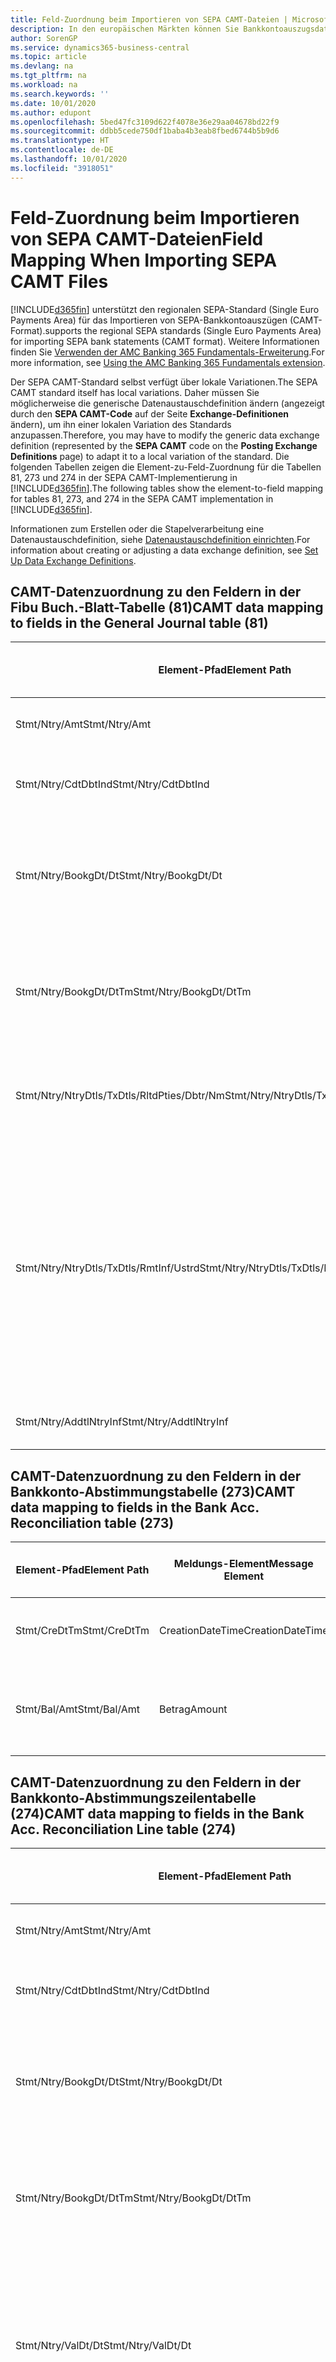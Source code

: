 ```yaml
---
title: Feld-Zuordnung beim Importieren von SEPA CAMT-Dateien | Microsoft Docs
description: In den europäischen Märkten können Sie Bankkontoauszugsdateien in den regionalen SEPA-Standards (einzelner Eurozahlungs-Bereich) importieren.
author: SorenGP
ms.service: dynamics365-business-central
ms.topic: article
ms.devlang: na
ms.tgt_pltfrm: na
ms.workload: na
ms.search.keywords: ''
ms.date: 10/01/2020
ms.author: edupont
ms.openlocfilehash: 5bed47fc3109d622f4078e36e29aa04678bd22f9
ms.sourcegitcommit: ddbb5cede750df1baba4b3eab8fbed6744b5b9d6
ms.translationtype: HT
ms.contentlocale: de-DE
ms.lasthandoff: 10/01/2020
ms.locfileid: "3918051"
---
```

# <a name="field-mapping-when-importing-sepa-camt-files"></a><span data-ttu-id="ec37e-103">Feld-Zuordnung beim Importieren von SEPA CAMT-Dateien</span><span class="sxs-lookup"><span data-stu-id="ec37e-103">Field Mapping When Importing SEPA CAMT Files</span></span>
[!INCLUDE[d365fin](includes/d365fin_md.md)] <span data-ttu-id="ec37e-104">unterstützt den regionalen SEPA-Standard (Single Euro Payments Area) für das Importieren von SEPA-Bankkontoauszügen (CAMT-Format).</span><span class="sxs-lookup"><span data-stu-id="ec37e-104">supports the regional SEPA standards (Single Euro Payments Area) for importing SEPA bank statements (CAMT format).</span></span> <span data-ttu-id="ec37e-105">Weitere Informationen finden Sie [Verwenden der AMC Banking 365 Fundamentals-Erweiterung](ui-extensions-amc-banking.md).</span><span class="sxs-lookup"><span data-stu-id="ec37e-105">For more information, see [Using the AMC Banking 365 Fundamentals extension](ui-extensions-amc-banking.md).</span></span>  

 <span data-ttu-id="ec37e-106">Der SEPA CAMT-Standard selbst verfügt über lokale Variationen.</span><span class="sxs-lookup"><span data-stu-id="ec37e-106">The SEPA CAMT standard itself has local variations.</span></span> <span data-ttu-id="ec37e-107">Daher müssen Sie möglicherweise die generische Datenaustauschdefinition ändern (angezeigt durch den **SEPA CAMT-Code** auf der Seite **Exchange-Definitionen** ändern), um ihn einer lokalen Variation des Standards anzupassen.</span><span class="sxs-lookup"><span data-stu-id="ec37e-107">Therefore, you may have to modify the generic data exchange definition (represented by the **SEPA CAMT** code on the **Posting Exchange Definitions** page) to adapt it to a local variation of the standard.</span></span> <span data-ttu-id="ec37e-108">Die folgenden Tabellen zeigen die Element-zu-Feld-Zuordnung für die Tabellen 81, 273 und 274 in der SEPA CAMT-Implementierung in [!INCLUDE[d365fin](includes/d365fin_md.md)].</span><span class="sxs-lookup"><span data-stu-id="ec37e-108">The following tables show the element-to-field mapping for tables 81, 273, and 274 in the SEPA CAMT implementation in [!INCLUDE[d365fin](includes/d365fin_md.md)].</span></span>  

 <span data-ttu-id="ec37e-109">Informationen zum Erstellen oder die Stapelverarbeitung eine Datenaustauschdefinition, siehe [Datenaustauschdefinition einrichten](across-how-to-set-up-data-exchange-definitions.md).</span><span class="sxs-lookup"><span data-stu-id="ec37e-109">For information about creating or adjusting a data exchange definition, see [Set Up Data Exchange Definitions](across-how-to-set-up-data-exchange-definitions.md).</span></span>  

## <a name="camt-data-mapping-to-fields-in-the-general-journal-table-81"></a><span data-ttu-id="ec37e-110">CAMT-Datenzuordnung zu den Feldern in der Fibu Buch.-Blatt-Tabelle (81)</span><span class="sxs-lookup"><span data-stu-id="ec37e-110">CAMT data mapping to fields in the General Journal table (81)</span></span>  

|<span data-ttu-id="ec37e-111">Element-Pfad</span><span class="sxs-lookup"><span data-stu-id="ec37e-111">Element Path</span></span>|<span data-ttu-id="ec37e-112">Meldungs-Element</span><span class="sxs-lookup"><span data-stu-id="ec37e-112">Message Element</span></span>|<span data-ttu-id="ec37e-113">Datentyp</span><span class="sxs-lookup"><span data-stu-id="ec37e-113">Data Type</span></span>|<span data-ttu-id="ec37e-114">Beschreibung</span><span class="sxs-lookup"><span data-stu-id="ec37e-114">Description</span></span>|<span data-ttu-id="ec37e-115">Kennzeichen mit negativem Zeichen</span><span class="sxs-lookup"><span data-stu-id="ec37e-115">Negative-Sign Identifier</span></span>|<span data-ttu-id="ec37e-116">Feldnr.</span><span class="sxs-lookup"><span data-stu-id="ec37e-116">Field No.</span></span>|<span data-ttu-id="ec37e-117">Feldname</span><span class="sxs-lookup"><span data-stu-id="ec37e-117">Field Name</span></span>|  
|------------------|---------------------|---------------|-----------------|-------------------------------|---------------|----------------|  
|<span data-ttu-id="ec37e-118">Stmt/Ntry/Amt</span><span class="sxs-lookup"><span data-stu-id="ec37e-118">Stmt/Ntry/Amt</span></span>|<span data-ttu-id="ec37e-119">Betrag</span><span class="sxs-lookup"><span data-stu-id="ec37e-119">Amount</span></span>|<span data-ttu-id="ec37e-120">Dezimal</span><span class="sxs-lookup"><span data-stu-id="ec37e-120">Decimal</span></span>|<span data-ttu-id="ec37e-121">Der Geldbetrag im Bargeldposten</span><span class="sxs-lookup"><span data-stu-id="ec37e-121">The amount of money in the cash entry</span></span>||<span data-ttu-id="ec37e-122">13</span><span class="sxs-lookup"><span data-stu-id="ec37e-122">13</span></span>|<span data-ttu-id="ec37e-123">Betrag</span><span class="sxs-lookup"><span data-stu-id="ec37e-123">Amount</span></span>|  
|<span data-ttu-id="ec37e-124">Stmt/Ntry/CdtDbtInd</span><span class="sxs-lookup"><span data-stu-id="ec37e-124">Stmt/Ntry/CdtDbtInd</span></span>|<span data-ttu-id="ec37e-125">CreditDebitIndicator</span><span class="sxs-lookup"><span data-stu-id="ec37e-125">CreditDebitIndicator</span></span>|<span data-ttu-id="ec37e-126">Text</span><span class="sxs-lookup"><span data-stu-id="ec37e-126">Text</span></span>|<span data-ttu-id="ec37e-127">Gibt an, ob der Posten ein Habenbetrag oder ein Sollposten ist</span><span class="sxs-lookup"><span data-stu-id="ec37e-127">Indicates whether the entry is a credit or a debit entry</span></span>|<span data-ttu-id="ec37e-128">DBIT</span><span class="sxs-lookup"><span data-stu-id="ec37e-128">DBIT</span></span>|<span data-ttu-id="ec37e-129">13</span><span class="sxs-lookup"><span data-stu-id="ec37e-129">13</span></span>|<span data-ttu-id="ec37e-130">Betrag</span><span class="sxs-lookup"><span data-stu-id="ec37e-130">Amount</span></span>|  
|<span data-ttu-id="ec37e-131">Stmt/Ntry/BookgDt/Dt</span><span class="sxs-lookup"><span data-stu-id="ec37e-131">Stmt/Ntry/BookgDt/Dt</span></span>|<span data-ttu-id="ec37e-132">Datum</span><span class="sxs-lookup"><span data-stu-id="ec37e-132">Date</span></span>|<span data-ttu-id="ec37e-133">Datum</span><span class="sxs-lookup"><span data-stu-id="ec37e-133">Date</span></span>|<span data-ttu-id="ec37e-134">Das Datum der Buchung eines Postens auf einem Konto oder in den Büchern des Buchhaltungsservices.</span><span class="sxs-lookup"><span data-stu-id="ec37e-134">The date when an entry is posted to an account on the account servicer's books</span></span>||<span data-ttu-id="ec37e-135">5</span><span class="sxs-lookup"><span data-stu-id="ec37e-135">5</span></span>|<span data-ttu-id="ec37e-136">Buchungsdatum</span><span class="sxs-lookup"><span data-stu-id="ec37e-136">Posting Date</span></span>|  
|<span data-ttu-id="ec37e-137">Stmt/Ntry/BookgDt/DtTm</span><span class="sxs-lookup"><span data-stu-id="ec37e-137">Stmt/Ntry/BookgDt/DtTm</span></span>|<span data-ttu-id="ec37e-138">DateTime</span><span class="sxs-lookup"><span data-stu-id="ec37e-138">DateTime</span></span>|<span data-ttu-id="ec37e-139">DateTime</span><span class="sxs-lookup"><span data-stu-id="ec37e-139">DateTime</span></span>|<span data-ttu-id="ec37e-140">Das Datum und die Uhrzeit der Buchung eines Postens auf einem Konto oder in den Büchern des Buchhaltungsservices.</span><span class="sxs-lookup"><span data-stu-id="ec37e-140">The date and time when an entry is posted to an account on the account servicer's books</span></span>||<span data-ttu-id="ec37e-141">5</span><span class="sxs-lookup"><span data-stu-id="ec37e-141">5</span></span>|<span data-ttu-id="ec37e-142">Buchungsdatum</span><span class="sxs-lookup"><span data-stu-id="ec37e-142">Posting Date</span></span>|  
|<span data-ttu-id="ec37e-143">Stmt/Ntry/NtryDtls/TxDtls/RltdPties/Dbtr/Nm</span><span class="sxs-lookup"><span data-stu-id="ec37e-143">Stmt/Ntry/NtryDtls/TxDtls/RltdPties/Dbtr/Nm</span></span>|<span data-ttu-id="ec37e-144">Name</span><span class="sxs-lookup"><span data-stu-id="ec37e-144">Name</span></span>|<span data-ttu-id="ec37e-145">Text</span><span class="sxs-lookup"><span data-stu-id="ec37e-145">Text</span></span>|<span data-ttu-id="ec37e-146">Der Name der Partei, die einen Geldbetrag an das (wesentlichen) schuldet können</span><span class="sxs-lookup"><span data-stu-id="ec37e-146">The name of the party that owes an amount of money to the (ultimate) creditor</span></span>||<span data-ttu-id="ec37e-147">1221</span><span class="sxs-lookup"><span data-stu-id="ec37e-147">1221</span></span>|<span data-ttu-id="ec37e-148">Informationen Zahlender</span><span class="sxs-lookup"><span data-stu-id="ec37e-148">Payer Information</span></span>|  
|<span data-ttu-id="ec37e-149">Stmt/Ntry/NtryDtls/TxDtls/RmtInf/Ustrd</span><span class="sxs-lookup"><span data-stu-id="ec37e-149">Stmt/Ntry/NtryDtls/TxDtls/RmtInf/Ustrd</span></span>|<span data-ttu-id="ec37e-150">Unstrukturiert</span><span class="sxs-lookup"><span data-stu-id="ec37e-150">Unstructured</span></span>|<span data-ttu-id="ec37e-151">Text</span><span class="sxs-lookup"><span data-stu-id="ec37e-151">Text</span></span>|<span data-ttu-id="ec37e-152">Informationen, die angegeben werden, um Abgleichen/Abstimmung eines Postens mit den Artikeln zu aktivieren, die die Zahlung abgleichen soll, wie etwa Handelsrechnungen in einem Debitorensystem, in unstrukturierter Form.</span><span class="sxs-lookup"><span data-stu-id="ec37e-152">Information supplied to enable the matching/reconciliation of an entry with the items that the payment is intended to settle, such as commercial invoices in an accounts-receivable system, in an unstructured form</span></span>||<span data-ttu-id="ec37e-153">8</span><span class="sxs-lookup"><span data-stu-id="ec37e-153">8</span></span>|<span data-ttu-id="ec37e-154">Beschreibung</span><span class="sxs-lookup"><span data-stu-id="ec37e-154">Description</span></span>|  
|<span data-ttu-id="ec37e-155">Stmt/Ntry/AddtlNtryInf</span><span class="sxs-lookup"><span data-stu-id="ec37e-155">Stmt/Ntry/AddtlNtryInf</span></span>|<span data-ttu-id="ec37e-156">ZusätzlicheEingabeInformationen</span><span class="sxs-lookup"><span data-stu-id="ec37e-156">AdditionalEntryInformation</span></span>|<span data-ttu-id="ec37e-157">Text</span><span class="sxs-lookup"><span data-stu-id="ec37e-157">Text</span></span>|<span data-ttu-id="ec37e-158">Zusätzliche Informationen zu der Eingabe</span><span class="sxs-lookup"><span data-stu-id="ec37e-158">Additional information about the entry</span></span>||<span data-ttu-id="ec37e-159">1222</span><span class="sxs-lookup"><span data-stu-id="ec37e-159">1222</span></span>|<span data-ttu-id="ec37e-160">Transaktionsinformationen</span><span class="sxs-lookup"><span data-stu-id="ec37e-160">Transaction Information</span></span>|  

## <a name="camt-data-mapping-to-fields-in-the-bank-acc-reconciliation-table-273"></a><span data-ttu-id="ec37e-161">CAMT-Datenzuordnung zu den Feldern in der Bankkonto-Abstimmungstabelle (273)</span><span class="sxs-lookup"><span data-stu-id="ec37e-161">CAMT data mapping to fields in the Bank Acc. Reconciliation table (273)</span></span>  

|<span data-ttu-id="ec37e-162">Element-Pfad</span><span class="sxs-lookup"><span data-stu-id="ec37e-162">Element Path</span></span>|<span data-ttu-id="ec37e-163">Meldungs-Element</span><span class="sxs-lookup"><span data-stu-id="ec37e-163">Message Element</span></span>|<span data-ttu-id="ec37e-164">Datentyp</span><span class="sxs-lookup"><span data-stu-id="ec37e-164">Data Type</span></span>|<span data-ttu-id="ec37e-165">Beschreibung</span><span class="sxs-lookup"><span data-stu-id="ec37e-165">Description</span></span>|<span data-ttu-id="ec37e-166">Kennzeichen mit negativem Zeichen</span><span class="sxs-lookup"><span data-stu-id="ec37e-166">Negative-Sign Identifier</span></span>|<span data-ttu-id="ec37e-167">Feldnr.</span><span class="sxs-lookup"><span data-stu-id="ec37e-167">Field No.</span></span>|<span data-ttu-id="ec37e-168">Feldname</span><span class="sxs-lookup"><span data-stu-id="ec37e-168">Field Name</span></span>|  
|------------------|---------------------|---------------|-----------------|-------------------------------|---------------|----------------|  
|<span data-ttu-id="ec37e-169">Stmt/CreDtTm</span><span class="sxs-lookup"><span data-stu-id="ec37e-169">Stmt/CreDtTm</span></span>|<span data-ttu-id="ec37e-170">CreationDateTime</span><span class="sxs-lookup"><span data-stu-id="ec37e-170">CreationDateTime</span></span>|<span data-ttu-id="ec37e-171">Datum</span><span class="sxs-lookup"><span data-stu-id="ec37e-171">Date</span></span>|<span data-ttu-id="ec37e-172">Das Datum und die Uhrzeit der Erstellung der Nachricht.</span><span class="sxs-lookup"><span data-stu-id="ec37e-172">The date and time when the message was created</span></span>||<span data-ttu-id="ec37e-173">3</span><span class="sxs-lookup"><span data-stu-id="ec37e-173">3</span></span>|<span data-ttu-id="ec37e-174">Auszugsdatum</span><span class="sxs-lookup"><span data-stu-id="ec37e-174">Statement Date</span></span>|  
|<span data-ttu-id="ec37e-175">Stmt/Bal/Amt</span><span class="sxs-lookup"><span data-stu-id="ec37e-175">Stmt/Bal/Amt</span></span>|<span data-ttu-id="ec37e-176">Betrag</span><span class="sxs-lookup"><span data-stu-id="ec37e-176">Amount</span></span>|<span data-ttu-id="ec37e-177">Dezimal</span><span class="sxs-lookup"><span data-stu-id="ec37e-177">Decimal</span></span>|<span data-ttu-id="ec37e-178">Der Betrag, der aus den Nettobeträgen für alle Soll- und Habenposten resultiert</span><span class="sxs-lookup"><span data-stu-id="ec37e-178">The amount resulting from the netted amounts for all debit and credit entries</span></span>||<span data-ttu-id="ec37e-179">4</span><span class="sxs-lookup"><span data-stu-id="ec37e-179">4</span></span>|<span data-ttu-id="ec37e-180">Auszug Schluss-Saldo</span><span class="sxs-lookup"><span data-stu-id="ec37e-180">Statement Ending Balance</span></span>|  

## <a name="camt-data-mapping-to-fields-in-the-bank-acc-reconciliation-line-table-274"></a><span data-ttu-id="ec37e-181">CAMT-Datenzuordnung zu den Feldern in der Bankkonto-Abstimmungszeilentabelle (274)</span><span class="sxs-lookup"><span data-stu-id="ec37e-181">CAMT data mapping to fields in the Bank Acc. Reconciliation Line table (274)</span></span>  

|<span data-ttu-id="ec37e-182">Element-Pfad</span><span class="sxs-lookup"><span data-stu-id="ec37e-182">Element Path</span></span>|<span data-ttu-id="ec37e-183">Meldungs-Element</span><span class="sxs-lookup"><span data-stu-id="ec37e-183">Message Element</span></span>|<span data-ttu-id="ec37e-184">Datentyp</span><span class="sxs-lookup"><span data-stu-id="ec37e-184">Data Type</span></span>|<span data-ttu-id="ec37e-185">Beschreibung</span><span class="sxs-lookup"><span data-stu-id="ec37e-185">Description</span></span>|<span data-ttu-id="ec37e-186">Kennzeichen mit negativem Zeichen</span><span class="sxs-lookup"><span data-stu-id="ec37e-186">Negative-Sign Identifier</span></span>|<span data-ttu-id="ec37e-187">Feldnr.</span><span class="sxs-lookup"><span data-stu-id="ec37e-187">Field No.</span></span>|<span data-ttu-id="ec37e-188">Feldname</span><span class="sxs-lookup"><span data-stu-id="ec37e-188">Field Name</span></span>|  
|------------------|---------------------|---------------|-----------------|-------------------------------|---------------|----------------|  
|<span data-ttu-id="ec37e-189">Stmt/Ntry/Amt</span><span class="sxs-lookup"><span data-stu-id="ec37e-189">Stmt/Ntry/Amt</span></span>|<span data-ttu-id="ec37e-190">Betrag</span><span class="sxs-lookup"><span data-stu-id="ec37e-190">Amount</span></span>|<span data-ttu-id="ec37e-191">Dezimal</span><span class="sxs-lookup"><span data-stu-id="ec37e-191">Decimal</span></span>|<span data-ttu-id="ec37e-192">Der Geldbetrag im Bargeldposten</span><span class="sxs-lookup"><span data-stu-id="ec37e-192">The amount of money in the cash entry</span></span>||<span data-ttu-id="ec37e-193">7</span><span class="sxs-lookup"><span data-stu-id="ec37e-193">7</span></span>|<span data-ttu-id="ec37e-194">Auszugsbetrag</span><span class="sxs-lookup"><span data-stu-id="ec37e-194">Statement Amount</span></span>|  
|<span data-ttu-id="ec37e-195">Stmt/Ntry/CdtDbtInd</span><span class="sxs-lookup"><span data-stu-id="ec37e-195">Stmt/Ntry/CdtDbtInd</span></span>|<span data-ttu-id="ec37e-196">CreditDebitIndicator</span><span class="sxs-lookup"><span data-stu-id="ec37e-196">CreditDebitIndicator</span></span>|<span data-ttu-id="ec37e-197">Text</span><span class="sxs-lookup"><span data-stu-id="ec37e-197">Text</span></span>|<span data-ttu-id="ec37e-198">Gibt an, ob der Posten ein Habenbetrag oder ein Sollposten ist</span><span class="sxs-lookup"><span data-stu-id="ec37e-198">Indicates whether the entry is a credit or a debit entry</span></span>|<span data-ttu-id="ec37e-199">DBIT</span><span class="sxs-lookup"><span data-stu-id="ec37e-199">DBIT</span></span>|<span data-ttu-id="ec37e-200">7</span><span class="sxs-lookup"><span data-stu-id="ec37e-200">7</span></span>|<span data-ttu-id="ec37e-201">Auszugsbetrag</span><span class="sxs-lookup"><span data-stu-id="ec37e-201">Statement Amount</span></span>|  
|<span data-ttu-id="ec37e-202">Stmt/Ntry/BookgDt/Dt</span><span class="sxs-lookup"><span data-stu-id="ec37e-202">Stmt/Ntry/BookgDt/Dt</span></span>|<span data-ttu-id="ec37e-203">Datum</span><span class="sxs-lookup"><span data-stu-id="ec37e-203">Date</span></span>|<span data-ttu-id="ec37e-204">Datum</span><span class="sxs-lookup"><span data-stu-id="ec37e-204">Date</span></span>|<span data-ttu-id="ec37e-205">Das Datum der Buchung eines Postens auf einem Konto oder in den Büchern des Buchhaltungsservices.</span><span class="sxs-lookup"><span data-stu-id="ec37e-205">The date when an entry is posted to an account on the account servicer's books</span></span>||<span data-ttu-id="ec37e-206">5</span><span class="sxs-lookup"><span data-stu-id="ec37e-206">5</span></span>|<span data-ttu-id="ec37e-207">Transaktionsdatum</span><span class="sxs-lookup"><span data-stu-id="ec37e-207">Transaction Date</span></span>|  
|<span data-ttu-id="ec37e-208">Stmt/Ntry/BookgDt/DtTm</span><span class="sxs-lookup"><span data-stu-id="ec37e-208">Stmt/Ntry/BookgDt/DtTm</span></span>|<span data-ttu-id="ec37e-209">DateTime</span><span class="sxs-lookup"><span data-stu-id="ec37e-209">DateTime</span></span>|<span data-ttu-id="ec37e-210">DateTime</span><span class="sxs-lookup"><span data-stu-id="ec37e-210">DateTime</span></span>|<span data-ttu-id="ec37e-211">Das Datum und die Uhrzeit der Buchung eines Postens auf einem Konto oder in den Büchern des Buchhaltungsservices.</span><span class="sxs-lookup"><span data-stu-id="ec37e-211">The date and time when an entry is posted to an account on the account servicer's books</span></span>||<span data-ttu-id="ec37e-212">5</span><span class="sxs-lookup"><span data-stu-id="ec37e-212">5</span></span>|<span data-ttu-id="ec37e-213">Transaktionsdatum</span><span class="sxs-lookup"><span data-stu-id="ec37e-213">Transaction Date</span></span>|  
|<span data-ttu-id="ec37e-214">Stmt/Ntry/ValDt/Dt</span><span class="sxs-lookup"><span data-stu-id="ec37e-214">Stmt/Ntry/ValDt/Dt</span></span>|<span data-ttu-id="ec37e-215">Datum</span><span class="sxs-lookup"><span data-stu-id="ec37e-215">Date</span></span>|<span data-ttu-id="ec37e-216">Datum</span><span class="sxs-lookup"><span data-stu-id="ec37e-216">Date</span></span>|<span data-ttu-id="ec37e-217">Das Datum, an dem Anlagen für den Kontobesitzer im Falle eines Habenpostens verfügbar sind oder oder im Falle eines Sollpostens nicht mehr verfügbar sind.</span><span class="sxs-lookup"><span data-stu-id="ec37e-217">The date when assets become available to the account owner in case of a credit entry, or cease to be available to the account owner in case of a debit entry</span></span>||<span data-ttu-id="ec37e-218">12</span><span class="sxs-lookup"><span data-stu-id="ec37e-218">12</span></span>|<span data-ttu-id="ec37e-219">Valutadatum</span><span class="sxs-lookup"><span data-stu-id="ec37e-219">Value Date</span></span>|  
|<span data-ttu-id="ec37e-220">Stmt/Ntry/ValDt/DtTm</span><span class="sxs-lookup"><span data-stu-id="ec37e-220">Stmt/Ntry/ValDt/DtTm</span></span>|<span data-ttu-id="ec37e-221">DateTime</span><span class="sxs-lookup"><span data-stu-id="ec37e-221">DateTime</span></span>|<span data-ttu-id="ec37e-222">DateTime</span><span class="sxs-lookup"><span data-stu-id="ec37e-222">DateTime</span></span>|<span data-ttu-id="ec37e-223">Das Datum und die Uhrzeit, wenn Anlagen für den Kontobesitzer im Falle eines Habenpostens verfügbar sind oder oder im Falle eines Sollpostens nicht mehr verfügbar sind.</span><span class="sxs-lookup"><span data-stu-id="ec37e-223">The date and time when assets become available to the account owner in case of a credit entry, or cease to be available to the account owner in case of a debit entry</span></span>||<span data-ttu-id="ec37e-224">12</span><span class="sxs-lookup"><span data-stu-id="ec37e-224">12</span></span>|<span data-ttu-id="ec37e-225">Valutadatum</span><span class="sxs-lookup"><span data-stu-id="ec37e-225">Value Date</span></span>|  
|<span data-ttu-id="ec37e-226">Stmt/Ntry/NtryDtls/TxDtls/RltdPties/Dbtr/Nm</span><span class="sxs-lookup"><span data-stu-id="ec37e-226">Stmt/Ntry/NtryDtls/TxDtls/RltdPties/Dbtr/Nm</span></span>|<span data-ttu-id="ec37e-227">Name</span><span class="sxs-lookup"><span data-stu-id="ec37e-227">Name</span></span>|<span data-ttu-id="ec37e-228">Text</span><span class="sxs-lookup"><span data-stu-id="ec37e-228">Text</span></span>|<span data-ttu-id="ec37e-229">Der Name der Partei, die einen Geldbetrag an das (wesentlichen) schuldet können</span><span class="sxs-lookup"><span data-stu-id="ec37e-229">The name of the party that owes an amount of money to the (ultimate) creditor</span></span>||<span data-ttu-id="ec37e-230">15</span><span class="sxs-lookup"><span data-stu-id="ec37e-230">15</span></span>|<span data-ttu-id="ec37e-231">Informationen Zahlender</span><span class="sxs-lookup"><span data-stu-id="ec37e-231">Payer Information</span></span>|  
|<span data-ttu-id="ec37e-232">Stmt/Ntry/NtryDtls/TxDtls/RmtInf/Ustrd</span><span class="sxs-lookup"><span data-stu-id="ec37e-232">Stmt/Ntry/NtryDtls/TxDtls/RmtInf/Ustrd</span></span>|<span data-ttu-id="ec37e-233">Unstrukturiert</span><span class="sxs-lookup"><span data-stu-id="ec37e-233">Unstructured</span></span>|<span data-ttu-id="ec37e-234">Text</span><span class="sxs-lookup"><span data-stu-id="ec37e-234">Text</span></span>|<span data-ttu-id="ec37e-235">Informationen, die angegeben werden, um Abgleichen/Abstimmung eines Postens mit den Artikeln zu aktivieren, die die Zahlung abgleichen soll, wie etwa Handelsrechnungen in einem Debitorensystem, in unstrukturierter Form.</span><span class="sxs-lookup"><span data-stu-id="ec37e-235">Information supplied to enable the matching/reconciliation of an entry with the items that the payment is intended to settle, such as commercial invoices in an accounts-receivable system, in an unstructured form</span></span>||<span data-ttu-id="ec37e-236">6</span><span class="sxs-lookup"><span data-stu-id="ec37e-236">6</span></span>|<span data-ttu-id="ec37e-237">Beschreibung</span><span class="sxs-lookup"><span data-stu-id="ec37e-237">Description</span></span>|  
|<span data-ttu-id="ec37e-238">Stmt/Ntry/AddtlNtryInf</span><span class="sxs-lookup"><span data-stu-id="ec37e-238">Stmt/Ntry/AddtlNtryInf</span></span>|<span data-ttu-id="ec37e-239">ZusätzlicheEingabeInformationen</span><span class="sxs-lookup"><span data-stu-id="ec37e-239">AdditionalEntryInformation</span></span>|<span data-ttu-id="ec37e-240">Text</span><span class="sxs-lookup"><span data-stu-id="ec37e-240">Text</span></span>|<span data-ttu-id="ec37e-241">Zusätzliche Informationen zu der Eingabe</span><span class="sxs-lookup"><span data-stu-id="ec37e-241">Additional information about the entry</span></span>||<span data-ttu-id="ec37e-242">16</span><span class="sxs-lookup"><span data-stu-id="ec37e-242">16</span></span>|<span data-ttu-id="ec37e-243">Transaktionsinformationen</span><span class="sxs-lookup"><span data-stu-id="ec37e-243">Transaction Information</span></span>|  

 <span data-ttu-id="ec37e-244">Elemente im **Ntry** -Knoten, die in [!INCLUDE[d365fin](includes/d365fin_md.md)] importiert, aber nicht mit einem Feld verknüpft werden, werden in der **Exch.Spaltendefinition buchen** -Tabelle gespeichert.</span><span class="sxs-lookup"><span data-stu-id="ec37e-244">Elements in the **Ntry** node that are imported into [!INCLUDE[d365fin](includes/d365fin_md.md)] but not mapped to any fields are stored in the **Posting Exch. Column Def** table.</span></span> <span data-ttu-id="ec37e-245">Benutzer können diese Elemente **Zahlungsabstimmungsbuch.-Blatt** , **Zahlungsausgleich** und **Bankkonto Abstimmen** Seiten anzeigen, indem sie die **Details zur Bankauszugsposition** Aktion auswählen.</span><span class="sxs-lookup"><span data-stu-id="ec37e-245">Users can view these elements from the **Payment Reconciliation Journal** , **Payment Application** , and **Bank Acc. Reconciliation** pages by choosing the **Bank Statement Line Details** action.</span></span> <span data-ttu-id="ec37e-246">Weitere Informationen finden Sie unter [Abstimmen von Zahlungen mithilfe der automatischen Anwendung](receivables-how-reconcile-payments-auto-application.md).</span><span class="sxs-lookup"><span data-stu-id="ec37e-246">For more information, see [Reconcile Payments Using Automatic Application](receivables-how-reconcile-payments-auto-application.md).</span></span>

> [!IMPORTANT]
> <span data-ttu-id="ec37e-247">Bei einem Import von CAMT-Bankauszügen erwartet [!INCLUDE[d365fin](includes/d365fin_md.md)], dass jede Transaktion eindeutig ist. Dies bedeutet, dass das Feld **Transaktions-ID** , das vom Tag *Stmt/Ntry/NtryDtls/TxDtls/Refs/EndToEndId* in der CAMT-Datei stammt, innerhalb der offenen Bankkontoabstimmung eindeutig sein muss.</span><span class="sxs-lookup"><span data-stu-id="ec37e-247">In an import of CAMT bank statements, [!INCLUDE[d365fin](includes/d365fin_md.md)] expects each transaction to be unique, which means that the **Transaction ID** field that comes from the *Stmt/Ntry/NtryDtls/TxDtls/Refs/EndToEndId* tag in the CAMT file, must be unique within the open bank account reconciliation.</span></span> <span data-ttu-id="ec37e-248">Wenn die Informationen nicht vorhanden sind, ignoriert [!INCLUDE[d365fin](includes/d365fin_md.md)] die Zahlung.</span><span class="sxs-lookup"><span data-stu-id="ec37e-248">If the information is not present, [!INCLUDE[d365fin](includes/d365fin_md.md)] ignores the payment.</span></span> <span data-ttu-id="ec37e-249">Wenn eine frühere Bankabstimmung für dasselbe Bankkonto mit derselben Transaktions-ID wie beim aktuellen Import gebucht wurde, wird die aktuelle Transaktion nicht automatisch abgestimmt, kann aber dennoch importiert werden.</span><span class="sxs-lookup"><span data-stu-id="ec37e-249">If an earlier bank reconciliation on the same bank account was posted with the same transaction ID as on the current import, the current transaction will not automatically reconcile but can still be imported.</span></span>

## <a name="see-also"></a><span data-ttu-id="ec37e-250">Siehe auch</span><span class="sxs-lookup"><span data-stu-id="ec37e-250">See Also</span></span>  
[<span data-ttu-id="ec37e-251">Datenaustausch einrichten</span><span class="sxs-lookup"><span data-stu-id="ec37e-251">Setting Up Data Exchange</span></span>](across-set-up-data-exchange.md)  
[<span data-ttu-id="ec37e-252">Daten elektronisch austauschen</span><span class="sxs-lookup"><span data-stu-id="ec37e-252">Exchanging Data Electronically</span></span>](across-data-exchange.md)  
<span data-ttu-id="ec37e-253">[Verwenden der AMC Banking 365 Fundamentals-Erweiterung](ui-extensions-amc-banking.md) </span><span class="sxs-lookup"><span data-stu-id="ec37e-253">[Using the AMC Banking 365 Fundamentals extension](ui-extensions-amc-banking.md) </span></span>  
[<span data-ttu-id="ec37e-254">Verwenden von XML-Schemas, um Datenaustauschdefinitionen vorzubereiten</span><span class="sxs-lookup"><span data-stu-id="ec37e-254">Use XML Schemas to Prepare Data Exchange Definitions</span></span>](across-how-to-use-xml-schemas-to-prepare-data-exchange-definitions.md)  
[<span data-ttu-id="ec37e-255">Zahlungen mit automatischem Ausgleich abstimmen</span><span class="sxs-lookup"><span data-stu-id="ec37e-255">Reconcile Payments Using Automatic Application</span></span>](receivables-how-reconcile-payments-auto-application.md)  
